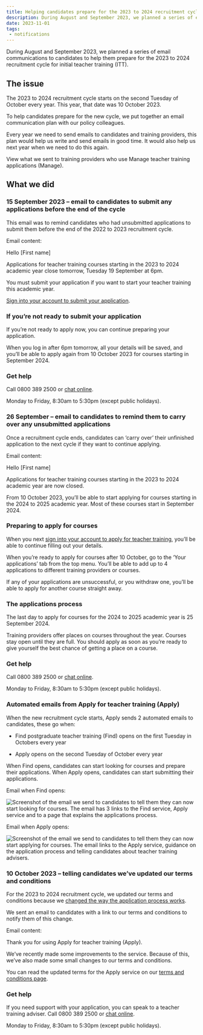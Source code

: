 ```yaml
---
title: Helping candidates prepare for the 2023 to 2024 recruitment cycle
description: During August and September 2023, we planned a series of email communications to candidates to help them prepare for the 2023 to 2024 recruitment cycle for initial teacher training (ITT). 
date: 2023-11-01
tags:
 - notifications
---
```


During August and September 2023, we planned a series of email communications to candidates to help them prepare for the 2023 to 2024 recruitment cycle for initial teacher training (ITT).

## The issue

The 2023 to 2024 recruitment cycle starts on the second Tuesday of October every year. This year, that date was 10 October 2023.

To help candidates prepare for the new cycle, we put together an email communication plan with our policy colleagues.

Every year we need to send emails to candidates and training providers, this plan would help us write and send emails in good time. It would also help us next year when we need to do this again.

View what we sent to training providers who use Manage teacher training applications (Manage).

## What we did

### 15 September 2023 – email to candidates to submit any applications before the end of the cycle

This email was to remind candidates who had unsubmitted applications to submit them before the end of the 2022 to 2023 recruitment cycle.

Email content:

<div class="govuk-inset-text">

Hello [First name]

Applications for teacher training courses starting in the 2023 to 2024 academic year close tomorrow, Tuesday 19 September at 6pm.

You must submit your application if you want to start your teacher training this academic year.

[Sign into your account to submit your application](https://www.apply-for-teacher-training.service.gov.uk/candidate/account).

### If you’re not ready to submit your application

If you’re not ready to apply now, you can continue preparing your application.

When you log in after 6pm tomorrow, all your details will be saved, and you’ll be able to apply again from 10 October 2023 for courses starting in September 2024.

### Get help

Call 0800 389 2500 or [chat online](https://getintoteaching.education.gov.uk/help-and-support).

Monday to Friday, 8:30am to 5:30pm (except public holidays).

</div>

### 26 September – email to candidates to remind them to carry over any unsubmitted applications

Once a recruitment cycle ends, candidates can ‘carry over’ their unfinished application to the next cycle if they want to continue applying.

Email content:

<div class="govuk-inset-text">

Hello [First name]

Applications for teacher training courses starting in the 2023 to 2024 academic year are now closed.

From 10 October 2023, you’ll be able to start applying for courses starting in the 2024 to 2025 academic year. Most of these courses start in September 2024.

### Preparing to apply for courses

When you next [sign into your account to apply for teacher training](https://www.apply-for-teacher-training.service.gov.uk/candidate/account), you’ll be able to continue filling out your details.

When you’re ready to apply for courses after 10 October, go to the ‘Your applications’ tab from the top menu. You’ll be able to add up to 4 applications to different training providers or courses.

If any of your applications are unsuccessful, or you withdraw one, you’ll be able to apply for another course straight away.

### The applications process

The last day to apply for courses for the 2024 to 2025 academic year is 25 September 2024.

Training providers offer places on courses throughout the year. Courses stay open until they are full. You should apply as soon as you’re ready to give yourself the best chance of getting a place on a course.

### Get help

Call 0800 389 2500 or [chat online](https://getintoteaching.education.gov.uk/help-and-support).

Monday to Friday, 8:30am to 5:30pm (except public holidays).

</div>

### Automated emails from Apply for teacher training (Apply)

When the new recruitment cycle starts, Apply sends 2 automated emails to candidates, these go when:

* Find postgraduate teacher training (Find) opens on the first Tuesday in Octobers every year

* Apply opens on the second Tuesday of October every year

When Find opens, candidates can start looking for courses and prepare their applications. When Apply opens, candidates can start submitting their applications.

Email when Find opens:

![Screenshot of the email we send to candidates to tell them they can now start looking for courses. The email has 3 links to the Find service, Apply service and to a page that explains the applications process.](find_open_email.png)

Email when Apply opens:

![Screenshot of the email we send to candidates to tell them they can now start applying for courses. The email links to the Apply service, guidance on the application process and telling candidates about teacher training advisers.](apply-open-email.png)

### 10 October 2023 – telling candidates we’ve updated our terms and conditions

For the 2023 to 2024 recruitment cycle, we updated our terms and conditions because we [changed the way the application process works](/apply-for-teacher-training/changing-application-process).

We sent an email to candidates with a link to our terms and conditions to notify them of this change.

Email content:

<div class="govuk-inset-text">

Thank you for using Apply for teacher training (Apply).

We’ve recently made some improvements to the service. Because of this, we’ve also made some small changes to our terms and conditions.

You can read the updated terms for the Apply service on our [terms and conditions page](https://www.apply-for-teacher-training.service.gov.uk/candidate/terms-of-use).

### Get help

If you need support with your application, you can speak to a teacher training adviser. Call 0800 389 2500 or [chat online](https://getintoteaching.education.gov.uk/help-and-support).

Monday to Friday, 8:30am to 5:30pm (except public holidays).

</div>
